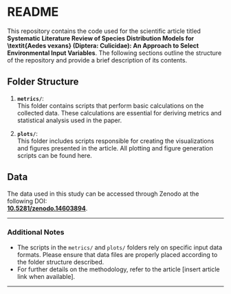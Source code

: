 # README

This repository contains the code used for the scientific article titled **Systematic Literature Review of Species Distribution Models for \textit{Aedes vexans} (Diptera: Culicidae): An Approach to Select Environmental Input Variables**. The following sections outline the structure of the repository and provide a brief description of its contents.

## Folder Structure

1. **`metrics/`**:  
   This folder contains scripts that perform basic calculations on the collected data. These calculations are essential for deriving metrics and statistical analysis used in the paper.

2. **`plots/`**:  
   This folder includes scripts responsible for creating the visualizations and figures presented in the article. All plotting and figure generation scripts can be found here.

## Data

The data used in this study can be accessed through Zenodo at the following DOI:  
**[10.5281/zenodo.14603894](https://doi.org/10.5281/zenodo.14603894)**.

---

### Additional Notes

- The scripts in the `metrics/` and `plots/` folders rely on specific input data formats. Please ensure that data files are properly placed according to the folder structure described.
- For further details on the methodology, refer to the article [insert article link when available].

---
